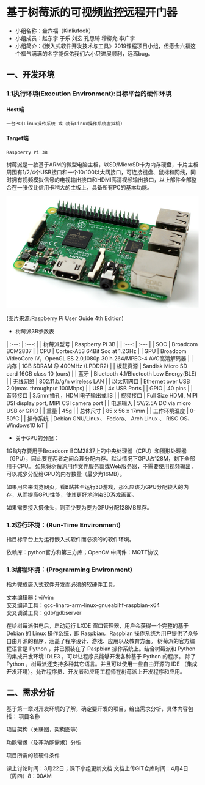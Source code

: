 # 基于树莓派的可视频监控远程开门器

- 小组名称：金六福（Kinliufook）
- 小组成员：赵东宇 于乐 刘玄 孔思琦 穆柳允 李广宇
- 小组简介：《嵌入式软件开发技术与工具》2019课程项目小组，但愿金六福这个福气满满的名字能保佑我们六小只进展顺利，远离bug。

## 一、开发环境

### 1.1执行环境(Execution Environment):目标平台的硬件环境

#### Host端

    一台PC(Linux操作系统 或 装有Linux操作系统虚拟机)

#### Target端

    Raspberry Pi 3B

树莓派是一款基于ARM的微型电脑主板，以SD/MicroSD卡为内存硬盘，卡片主板周围有1/2/4个USB接口和一个10/100以太网接口，可连接键盘、鼠标和网线，同时拥有视频模拟信号的电视输出接口和HDMI高清视频输出接口，以上部件全部整合在一张仅比信用卡稍大的主板上，具备所有PC的基本功能。

![The Raspberry Pi 3 board](https://github.com/WolffyAndy/Kinliufook/blob/master/img/The%20Raspberry%20Pi%203%20board.png)

(图片来源:Raspberry Pi User Guide 4th Edition)

- 树莓派3B参数表

| :---: | :---: |
| 树莓派型号 | Raspberry Pi 3B |
| :---: | :--- |
| SOC | Broadcom BCM2837 |
| CPU | Cortex-A53 64Bit Soc at 1.2GHz |
| GPU | Broadcom VideoCore IV，OpenGL ES 2.0,1080p 30 h.264/MPEG-4 AVC高清解码器 |
| 内存 | 1GB SDRAM @ 400MHz (LPDDR2) |
| 板载资源 | Sandisk Micro SD card 16GB class 10 (ours) |
| 蓝牙 | Bluetooth 4.1/Bluetooth Low Energy(BLE) |
| 无线网络 | 802.11.b/g/n wireless LAN |
| 以太网网口 | Ethernet over USB 2.0(max. throughput 100Mbps) |
| USB | 4x USB Ports |
| GPIO | 40 pins |
| 音频接口 | 3.5mm插孔，HDMI电子输出或IIS |
| 视频接口 | Full Size HDMI, MIPI DSI display port, MIPI CSI camera port |
| 电源输入 | 5V/2.5A DC via micro USB or GPIO |
| 重量 | 45g |
| 总体尺寸 | 85 x 56 x 17mm |
| 工作环境温度 | 0-50℃ |
| 操作系统 | Debian GNU/Linux、 Fedora、 Arch Linux 、 RISC OS、 Windows10 IoT |

- 关于GPU的分配：

1GB内存要用于Broadcom BCM2837上的中央处理器（CPU）和图形处理器（GPU），因此要在两者之间合理分配内存。默认情况下GPU占128M，剩下全部用于CPU。
如果将树莓派用作文件服务器或Web服务器，不需要使用视频输出，可以减少分配给GPU的内存数量（最少为16MB）。

如果用它来浏览网页，看B站甚至运行3D游戏，那么应该为GPU分配较大的内存，从而提高GPU性能，使其更好地渲染3D游戏画面。

如果需要接入摄像头，则至少要为要为GPU分配128MB显存。


### 1.2运行环境：(Run-Time Environment)
  指目标平台上为运行嵌入式软件而必须的的软件环境。

依赖库：python官方和第三方库；OpenCV
中间件：MQTT协议


### 1.3编程环境：(Programming Environment)
  指为完成嵌入式软件开发而必须的软硬件工具。

  文本编辑器：vi/vim  
交叉编译工具：gcc-linaro-arm-linux-gnueabihf-raspbian-x64  
交叉调试工具：gdb/gdbserver

在给树莓派供电后，启动运行 LXDE 窗口管理器，用户会获得一个完整的基于 Debian 的 Linux 操作系统，即 Raspbian。Raspbian 操作系统为用户提供了众多自由开源的程序，涵盖了程序设计、游戏、应用以及教育方面。 树莓派的官方编程语言是 Python ，并已预装在了 Paspbian 操作系统上。结合树莓派和 Python 的集成开发环境 IDLE3 ，可以让程序员能够开发各种基于 Python 的程序。 除了 Python ，树莓派还支持多种其它语言。并且可以使用一些自由开源的 IDE （集成开发环境）。允许程序员、开发者和应用工程师在树莓派上开发程序和应用。





## 二、需求分析
基于第一章对开发环境的了解，确定要开发的项目，给出需求分析，具体内容包括：
项目名称

项目架构（关联图，架构图等）

功能需求（及非功能需求）分析

项目所需的软硬件条件

课上讨论时间：3月22日；课下小组更新文档
文档上传GIT仓库时间：4月4日（周四）8：00AM

